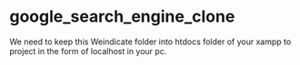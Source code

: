# google_search_engine_clone


We need to keep this Weindicate folder into htdocs folder of your xampp to project in the form of localhost in your pc.
